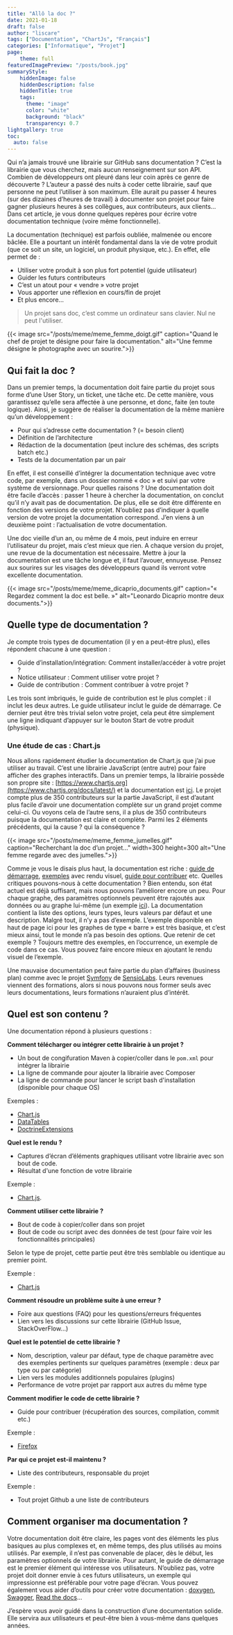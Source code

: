 ```yaml
---
title: "Allô la doc ?"
date: 2021-01-18
draft: false
author: "liscare"
tags: ["Documentation", "ChartJs", "Français"]
categories: ["Informatique", "Projet"]
page:
    theme: full
featuredImagePreview: "/posts/book.jpg"
summaryStyle:
    hiddenImage: false
    hiddenDescription: false
    hiddenTitle: true
    tags:
      theme: "image"
      color: "white"
      background: "black"
      transparency: 0.7
lightgallery: true
toc:
  auto: false
---
```


Qui n’a jamais trouvé une librairie sur GitHub sans documentation ? C’est la librairie que vous cherchez, mais aucun renseignement sur son API. Combien de développeurs ont pleuré dans leur coin après ce genre de découverte ? L’auteur a passé des nuits à coder cette librairie, sauf que personne ne peut l’utiliser à son maximum. Elle aurait pu passer 4 heures (sur des dizaines d’heures de travail) à documenter son projet pour faire gagner plusieurs heures à ses collègues, aux contributeurs, aux clients… Dans cet article, je vous donne quelques repères pour écrire votre documentation technique (voire même fonctionnelle).

La documentation (technique) est parfois oubliée, malmenée ou encore bâclée. Elle a pourtant un intérêt fondamental dans la vie de votre produit (que ce soit un site, un logiciel, un produit physique, etc.). En effet, elle permet de :

- Utiliser votre produit à son plus fort potentiel (guide utilisateur)
- Guider les futurs contributeurs
- C’est un atout pour « vendre » votre projet
- Vous apporter une réflexion en cours/fin de projet
- Et plus encore…

> Un projet sans doc, c’est comme un ordinateur sans clavier. Nul ne peut l'utiliser.

{{< image src="/posts/meme/meme_femme_doigt.gif" caption="Quand le chef de projet te désigne pour faire la documentation." alt="Une femme désigne le photographe avec un sourire.">}}

## Qui fait la doc ?

Dans un premier temps, la documentation doit faire partie du projet sous forme d’une User Story, un ticket, une tâche etc. De cette manière, vous garantissez qu’elle sera affectée à une personne, et donc, faite (en toute logique). Ainsi, je suggère de réaliser la documentation de la même manière qu’un développement :

- Pour qui s’adresse cette documentation ? (= besoin client)
- Définition de l’architecture
- Rédaction de la documentation (peut inclure des schémas, des scripts batch etc.)
- Tests de la documentation par un pair

En effet, il est conseillé d’intégrer la documentation technique avec votre code, par exemple, dans un dossier nommé « doc » et suivi par votre système de versionnage. Pour quelles raisons ? Une documentation doit être facile d’accès : passer 1 heure à chercher la documentation, on conclut qu’il n’y avait pas de documentation. De plus, elle se doit être différente en fonction des versions de votre projet. N’oubliez pas d’indiquer à quelle version de votre projet la documentation correspond. J’en viens à un deuxième point : l’actualisation de votre documentation.

Une doc vieille d’un an, ou même de 4 mois, peut induire en erreur l’utilisateur du projet, mais c’est mieux que rien. A chaque version du projet, une revue de la documentation est nécessaire. Mettre à jour la documentation est une tâche longue et, il faut l’avouer, ennuyeuse. Pensez aux sourires sur les visages des développeurs quand ils verront votre excellente documentation.

{{< image src="/posts/meme/meme_dicaprio_documents.gif" caption="« Regardez comment la doc est belle. »" alt="Leonardo Dicaprio montre deux documents.">}}

## Quelle type de documentation ?

Je compte trois types de documentation (il y en a peut-être plus), elles répondent chacune à une question :

- Guide d’installation/intégration: Comment installer/accéder à votre projet ?
- Notice utilisateur : Comment utiliser votre projet ?
- Guide de contribution : Comment contribuer à votre projet ?

Les trois sont imbriqués, le guide de contribution est le plus complet : il inclut les deux autres. Le guide utilisateur inclut le guide de démarrage. Ce dernier peut être très trivial selon votre projet, cela peut être simplement une ligne indiquant d’appuyer sur le bouton Start de votre produit (physique).

### Une étude de cas : Chart.js

Nous allons rapidement étudier la documentation de Chart.js que j’ai pue utiliser au travail. C’est une librairie JavaScript (entre autre) pour faire afficher des graphes interactifs. Dans un premier temps, la librairie possède son propre site : [https://www.chartjs.org](https://www.chartjs.org/docs/latest/) et la documentation est [ici](https://www.chartjs.org/docs/latest/). Le projet compte plus de 350 contributeurs sur la partie JavaScript, il est d’autant plus facile d’avoir une documentation complète sur un grand projet comme celui-ci. Ou voyons cela de l’autre sens, il a plus de 350 contributeurs puisque la documentation est claire et complète. Parmi les 2 éléments précédents, qui la cause ? qui la conséquence ?

{{< image src="/posts/meme/meme_femme_jumelles.gif" caption="Recherchant la doc d’un projet..." width=300 height=300 alt="Une femme regarde avec des jumelles.">}}

Comme je vous le disais plus haut, la documentation est riche : [guide de démarrage](https://www.chartjs.org/docs/latest/getting-started/), [exemples](https://www.chartjs.org/docs/latest/charts/bar.html) avec rendu visuel, [guide pour contribuer](https://www.chartjs.org/docs/latest/developers/contributing.html) etc. Quelles critiques pouvons-nous à cette documentation ? Bien entendu, son état actuel est déjà suffisant, mais nous pouvons l’améliorer encore un peu. Pour chaque graphe, des paramètres optionnels peuvent être rajoutés aux données ou au graphe lui-même (un exemple [ici](https://www.chartjs.org/docs/latest/charts/bar.html#dataset-configuration)). La documentation contient la liste des options, leurs types, leurs valeurs par défaut et une description. Malgré tout, il n’y a pas d’exemple. L’exemple disponible en haut de page ici pour les graphes de type « barre » est très basique, et c’est mieux ainsi, tout le monde n’a pas besoin des options. Que retenir de cet exemple ? Toujours mettre des exemples, en l’occurrence, un exemple de code dans ce cas. Vous pouvez faire encore mieux en ajoutant le rendu visuel de l’exemple.

Une mauvaise documentation peut faire partie du plan d’affaires (business plan) comme avec le projet [Symfony](https://symfony.com/) de [SensioLabs](https://sensiolabs.com/). Leurs revenues viennent des formations, alors si nous pouvons nous former seuls avec leurs documentations, leurs formations n’auraient plus d’intérêt.

## Quel est son contenu ?

Une documentation répond à plusieurs questions :

**Comment télécharger ou intégrer cette librairie à un projet ?**

- Un bout de congifuration Maven à copier/coller dans le `pom.xml` pour intégrer la librairie
- La ligne de commande pour ajouter la librairie avec Composer
- La ligne de commande pour lancer le script bash d'installation (disponible pour chaque OS)

Exemples :
- [Chart.js](https://www.chartjs.org/docs/latest/getting-started/)
- [DataTables](https://www.datatables.net/manual/installation)
- [DoctrineExtensions](https://github.com/beberlei/DoctrineExtensions#installation)

**Quel est le rendu ?**

- Captures d’écran d’éléments graphiques utilisant votre librairie avec son bout de code.
- Résultat d'une fonction de votre librairie

Exemple :
- [Chart.js](https://www.chartjs.org/docs/latest/charts/line.html).

**Comment utiliser cette librairie ?**

- Bout de code à copier/coller dans son projet
- Bout de code ou script avec des données de test (pour faire voir les fonctionnalités principales)

Selon le type de projet, cette partie peut être très semblable ou identique au premier point.

Exemple :
- [Chart.js](https://www.chartjs.org/docs/latest/getting-started/)

**Comment résoudre un problème suite à une erreur ?**

- Foire aux questions (FAQ) pour les questions/erreurs fréquentes
- Lien vers les discussions sur cette librairie (GitHub Issue, StackOverFlow…)

**Quel est le potentiel de cette librairie ?**

- Nom, description, valeur par défaut, type de chaque paramètre avec des exemples pertinents sur quelques paramètres (exemple : deux par type ou par catégorie)
- Lien vers les modules additionnels populaires (plugins)
- Performance de votre projet par rapport aux autres du même type

**Comment modifier le code de cette librairie ?**

- Guide pour contribuer (récupération des sources, compilation, commit etc.)

Exemple :
- [Firefox](https://developer.mozilla.org/en-US/docs/Mozilla/Developer_guide/Introduction)

**Par qui ce projet est-il maintenu ?**

- Liste des contributeurs, responsable du projet

Exemple :
- Tout projet Github a une liste de contributeurs

## Comment organiser ma documentation ?

Votre documentation doit être claire, les pages vont des éléments les plus basiques au plus complexes et, en même temps, des plus utilisés au moins utilisés. Par exemple, il n’est pas convenable de placer, dès le début, les paramètres optionnels de votre librairie. Pour autant, le guide de démarrage est le premier élément qui intéresse vos utilisateurs. N’oubliez pas, votre projet doit donner envie à ces futurs utilisateurs, un exemple qui impressionne est préférable pour votre page d’écran. Vous pouvez également vous aider d’outils pour créer votre documentation : [doxygen](github.com/doxygen/doxygen), [Swagger](https://swagger.io/), [Read the docs](https://readthedocs.org/)…


J’espère vous avoir guidé dans la construction d’une documentation solide. Elle servira aux utilisateurs et peut-être bien à vous-même dans quelques années.
